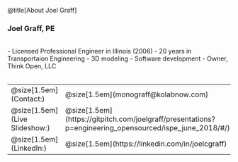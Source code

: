 @title[About Joel Graff]
### Joel Graff, PE
<br>
- Licensed Professional Engineer in Illinois (2006)
- 20 years in Transportaion Engineering
- 3D modeling
- Software development
- Owner, Think Open, LLC
<br><br>
<table width=100%>
    <tr class = "links">
        <td>@size[1.5em](Contact:)</td> 
        <td>@size[1.5em](monograff@kolabnow.com)</td>
    </tr>
    <tr class = "links">
        <td>@size[1.5em](Live Slideshow:)</td>
        <td>@size[1.5em](https://gitpitch.com/joelgraff/presentations?p=engineering_opensourced/ispe_june_2018/#/)</td>
    </tr>
    <tr class = "links">
        <td>@size[1.5em](LinkedIn:)</td>
        <td>@size[1.5em](https://linkedin.com/in/joelcgraff)</td>
    </tr>
</table>